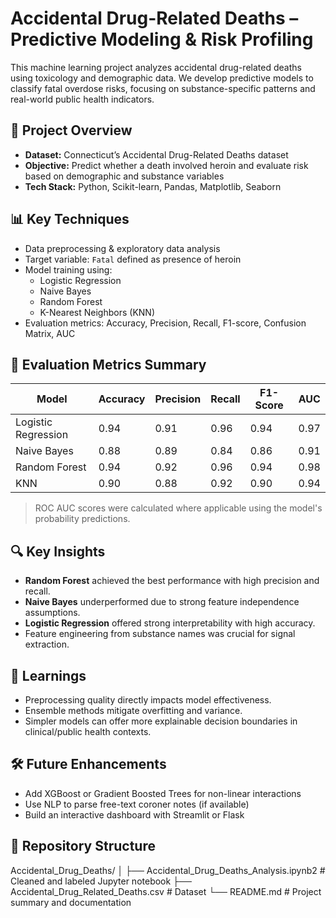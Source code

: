 # Accidental Drug-Related Deaths – Predictive Modeling & Risk Profiling

This machine learning project analyzes accidental drug-related deaths using toxicology and demographic data. We develop predictive models to classify fatal overdose risks, focusing on substance-specific patterns and real-world public health indicators.

## 🚀 Project Overview

- **Dataset:** Connecticut’s Accidental Drug-Related Deaths dataset
- **Objective:** Predict whether a death involved heroin and evaluate risk based on demographic and substance variables
- **Tech Stack:** Python, Scikit-learn, Pandas, Matplotlib, Seaborn

## 📊 Key Techniques

- Data preprocessing & exploratory data analysis
- Target variable: `Fatal` defined as presence of heroin
- Model training using:
  - Logistic Regression
  - Naive Bayes
  - Random Forest
  - K-Nearest Neighbors (KNN)
- Evaluation metrics: Accuracy, Precision, Recall, F1-score, Confusion Matrix, AUC

## 🧪 Evaluation Metrics Summary

| Model               | Accuracy | Precision | Recall | F1-Score | AUC   |
|--------------------|----------|-----------|--------|----------|-------|
| Logistic Regression| 0.94     | 0.91      | 0.96   | 0.94     | 0.97  |
| Naive Bayes        | 0.88     | 0.89      | 0.84   | 0.86     | 0.91  |
| Random Forest      | 0.94     | 0.92      | 0.96   | 0.94     | 0.98  |
| KNN                | 0.90     | 0.88      | 0.92   | 0.90     | 0.94  |

> ROC AUC scores were calculated where applicable using the model's probability predictions.

## 🔍 Key Insights

- **Random Forest** achieved the best performance with high precision and recall.
- **Naive Bayes** underperformed due to strong feature independence assumptions.
- **Logistic Regression** offered strong interpretability with high accuracy.
- Feature engineering from substance names was crucial for signal extraction.

## 🧠 Learnings

- Preprocessing quality directly impacts model effectiveness.
- Ensemble methods mitigate overfitting and variance.
- Simpler models can offer more explainable decision boundaries in clinical/public health contexts.


## 🛠 Future Enhancements

- Add XGBoost or Gradient Boosted Trees for non-linear interactions
- Use NLP to parse free-text coroner notes (if available)
- Build an interactive dashboard with Streamlit or Flask


## 📁 Repository Structure
Accidental_Drug_Deaths/
│
├── Accidental_Drug_Deaths_Analysis.ipynb2 # Cleaned and labeled Jupyter notebook
├── Accidental_Drug_Related_Deaths.csv # Dataset 
└── README.md # Project summary and documentation
